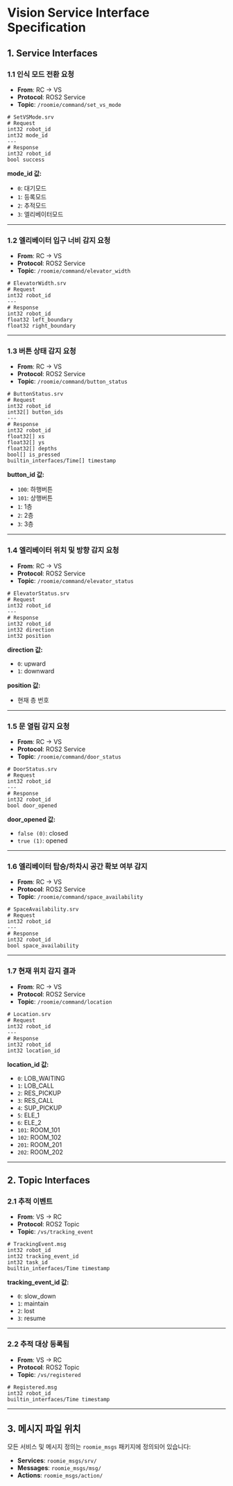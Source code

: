 # Vision Service Interface Specification

## 1. Service Interfaces

### 1.1 인식 모드 전환 요청
- **From**: RC → VS
- **Protocol**: ROS2 Service
- **Topic**: `/roomie/command/set_vs_mode`

```srv
# SetVSMode.srv
# Request
int32 robot_id
int32 mode_id
---
# Response
int32 robot_id
bool success
```

**mode_id 값:**
- `0`: 대기모드
- `1`: 등록모드  
- `2`: 추적모드
- `3`: 엘리베이터모드

---

### 1.2 엘리베이터 입구 너비 감지 요청
- **From**: RC → VS
- **Protocol**: ROS2 Service
- **Topic**: `/roomie/command/elevator_width`

```srv
# ElevatorWidth.srv
# Request
int32 robot_id
---
# Response
int32 robot_id
float32 left_boundary
float32 right_boundary
```

---

### 1.3 버튼 상태 감지 요청
- **From**: RC → VS
- **Protocol**: ROS2 Service
- **Topic**: `/roomie/command/button_status`

```srv
# ButtonStatus.srv
# Request
int32 robot_id
int32[] button_ids
---
# Response
int32 robot_id
float32[] xs
float32[] ys
float32[] depths
bool[] is_pressed
builtin_interfaces/Time[] timestamp
```

**button_id 값:**
- `100`: 하행버튼
- `101`: 상행버튼
- `1`: 1층
- `2`: 2층
- `3`: 3층

---

### 1.4 엘리베이터 위치 및 방향 감지 요청
- **From**: RC → VS
- **Protocol**: ROS2 Service
- **Topic**: `/roomie/command/elevator_status`

```srv
# ElevatorStatus.srv
# Request
int32 robot_id
---
# Response
int32 robot_id
int32 direction
int32 position
```

**direction 값:**
- `0`: upward
- `1`: downward

**position 값:**
- 현재 층 번호

---

### 1.5 문 열림 감지 요청
- **From**: RC → VS
- **Protocol**: ROS2 Service
- **Topic**: `/roomie/command/door_status`

```srv
# DoorStatus.srv
# Request
int32 robot_id
---
# Response
int32 robot_id
bool door_opened
```

**door_opened 값:**
- `false (0)`: closed
- `true (1)`: opened

---

### 1.6 엘리베이터 탑승/하차시 공간 확보 여부 감지
- **From**: RC → VS
- **Protocol**: ROS2 Service
- **Topic**: `/roomie/command/space_availability`

```srv
# SpaceAvailability.srv
# Request
int32 robot_id
---
# Response
int32 robot_id
bool space_availability
```

---

### 1.7 현재 위치 감지 결과
- **From**: RC → VS
- **Protocol**: ROS2 Service
- **Topic**: `/roomie/command/location`

```srv
# Location.srv
# Request
int32 robot_id
---
# Response
int32 robot_id
int32 location_id
```

**location_id 값:**
- `0`: LOB_WAITING
- `1`: LOB_CALL
- `2`: RES_PICKUP
- `3`: RES_CALL
- `4`: SUP_PICKUP
- `5`: ELE_1
- `6`: ELE_2
- `101`: ROOM_101
- `102`: ROOM_102
- `201`: ROOM_201
- `202`: ROOM_202

---

## 2. Topic Interfaces

### 2.1 추적 이벤트
- **From**: VS → RC
- **Protocol**: ROS2 Topic
- **Topic**: `/vs/tracking_event`

```msg
# TrackingEvent.msg
int32 robot_id
int32 tracking_event_id
int32 task_id
builtin_interfaces/Time timestamp
```

**tracking_event_id 값:**
- `0`: slow_down
- `1`: maintain
- `2`: lost
- `3`: resume

---

### 2.2 추적 대상 등록됨
- **From**: VS → RC
- **Protocol**: ROS2 Topic
- **Topic**: `/vs/registered`

```msg
# Registered.msg
int32 robot_id
builtin_interfaces/Time timestamp
```

---

## 3. 메시지 파일 위치

모든 서비스 및 메시지 정의는 `roomie_msgs` 패키지에 정의되어 있습니다:

- **Services**: `roomie_msgs/srv/`
- **Messages**: `roomie_msgs/msg/`
- **Actions**: `roomie_msgs/action/`
 

